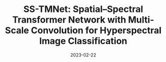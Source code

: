 ---
title: "SS-TMNet: Spatial–Spectral Transformer Network with Multi-Scale Convolution for Hyperspectral Image Classification"
collection: publications
category: manuscripts
permalink: /publication/2023-10-01-paper-title-number-2
#excerpt: 'A study on applying deep learning techniques to road detection and centerline extraction, focusing on multi-task learning.'
date: 2023-02-22
venue: '15'
slidesurl: 'https://github.com/xiachangxue/xfy.github.io/files/paper17.pdf'
paperurl: 'https://www.mdpi.com/2072-4292/15/5/1206#:~:text=This%20paper%20proposes%20a%20new%20spatial%E2%80%93spectral%20Transformer%20network,can%20effectively%20extract%20local%20and%20global%20spatial%E2%80%93spectral%20information.'
bibtexurl: 'http://academicpages.github.io/files/bibtex17.bib'
citation: 'Huang, X.; Zhou, Y.; Yang, X.; Zhu, X.; Wang, K. SS-TMNet: Spatial–Spectral Transformer Network with Multi-Scale Convolution for Hyperspectral Image Classification. Remote Sens. 2023, 15, 1206.'
---
